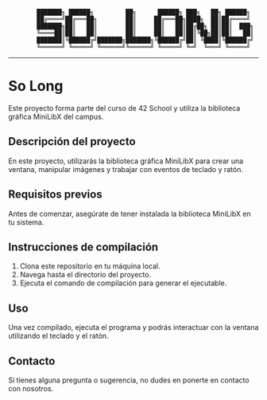 
			███████╗ ██████╗         ██╗      ██████╗ ███╗   ██╗ ██████╗ 
			██╔════╝██╔═══██╗        ██║     ██╔═══██╗████╗  ██║██╔════╝ 
			███████╗██║   ██║        ██║     ██║   ██║██╔██╗ ██║██║  ███╗
			╚════██║██║   ██║        ██║     ██║   ██║██║╚██╗██║██║   ██║
			███████║╚██████╔╝███████╗███████╗╚██████╔╝██║ ╚████║╚██████╔╝
			╚══════╝ ╚═════╝ ╚══════╝╚══════╝ ╚═════╝ ╚═╝  ╚═══╝ ╚═════╝ 

---
# So Long

Este proyecto forma parte del curso de 42 School y utiliza la biblioteca gráfica MiniLibX del campus.

## Descripción del proyecto

En este proyecto, utilizarás la biblioteca gráfica MiniLibX para crear una ventana, manipular imágenes y trabajar con eventos de teclado y ratón.

## Requisitos previos

Antes de comenzar, asegúrate de tener instalada la biblioteca MiniLibX en tu sistema.

## Instrucciones de compilación

1. Clona este repositorio en tu máquina local.
2. Navega hasta el directorio del proyecto.
3. Ejecuta el comando de compilación para generar el ejecutable.

## Uso

Una vez compilado, ejecuta el programa y podrás interactuar con la ventana utilizando el teclado y el ratón.


## Contacto

Si tienes alguna pregunta o sugerencia, no dudes en ponerte en contacto con nosotros.

